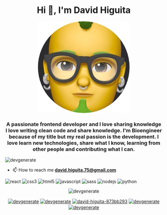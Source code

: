 <h1 align="center">Hi 👋, I'm David Higuita</h1>
<p align="center">
  <img src="https://github.com/devgenerate/devgenerate/blob/master/avatar.png" />
</p>
<h3 align="center">
A passionate frontend developer and I love sharing knowledge
I love writing clean code and share knowledge. I'm Bioengineer because of my title but my real passion is the development. I love learn new technologies, share what I know, learning from other people and contributing what I can.
</h3>
<p align="left"> <img src="https://komarev.com/ghpvc/?username=devgenerate" alt="devgenerate" /> </p>

- 📫 How to reach me **david.higuita.75@gmail.com**

<p align="left"><img src="https://konpa.github.io/devicon/devicon.git/icons/react/react-original-wordmark.svg" alt="react" width="20" height="20"/> <img src="https://konpa.github.io/devicon/devicon.git/icons/css3/css3-original-wordmark.svg" alt="css3" width="20" height="20"/> <img src="https://konpa.github.io/devicon/devicon.git/icons/html5/html5-original-wordmark.svg" alt="html5" width="20" height="20"/> <img src="https://konpa.github.io/devicon/devicon.git/icons/javascript/javascript-original.svg" alt="javascript" width="20" height="20"/> <img src="https://konpa.github.io/devicon/devicon.git/icons/sass/sass-original.svg" alt="sass" width="20" height="20"/> <img src="https://konpa.github.io/devicon/devicon.git/icons/nodejs/nodejs-original-wordmark.svg" alt="nodejs" width="20" height="20"/> <img src="https://konpa.github.io/devicon/devicon.git/icons/python/python-original-wordmark.svg" alt="python" width="20" height="20"/></p><p align="center"> <img src="https://github-readme-stats.vercel.app/api?username=devgenerate&show_icons=true" alt="devgenerate" /> </p>

<p align="center">
<a href="https://codepen.io/devgenerate" target="blank"><img align="center" src="https://cdn.jsdelivr.net/npm/simple-icons@3.0.1/icons/codepen.svg" alt="devgenerate" height="20" width="20" /></a>
<a href="https://twitter.com/devgenerate" target="blank"><img align="center" src="https://cdn.jsdelivr.net/npm/simple-icons@3.0.1/icons/twitter.svg" alt="devgenerate" height="20" width="20" /></a>
<a href="https://linkedin.com/in/david-higuita-873bb293" target="blank"><img align="center" src="https://cdn.jsdelivr.net/npm/simple-icons@3.0.1/icons/linkedin.svg" alt="david-higuita-873bb293" height="20" width="20" /></a>
<a href="https://codesandbox.com/devgenerate" target="blank"><img align="center" src="https://cdn.jsdelivr.net/npm/simple-icons@3.0.1/icons/codesandbox.svg" alt="devgenerate" height="20" width="20" /></a>
<a href="https://instagram.com/devgenerate" target="blank"><img align="center" src="https://cdn.jsdelivr.net/npm/simple-icons@3.0.1/icons/instagram.svg" alt="devgenerate" height="20" width="20" /></a>
</p>
